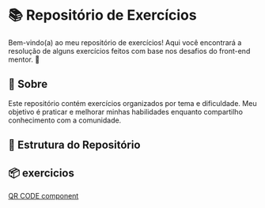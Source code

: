 # 📚 Repositório de Exercícios  

Bem-vindo(a) ao meu repositório de exercícios! Aqui você encontrará a resolução de alguns exercícios feitos com base nos desafios do front-end mentor. 🚀  

## 📝 Sobre  

Este repositório contém exercícios organizados por tema e dificuldade. Meu objetivo é praticar e melhorar minhas habilidades enquanto compartilho conhecimento com a comunidade.  

## 📂 Estrutura do Repositório  


## 📦 exercicios

 [QR CODE component](https://web.dio.me/project/recriando-o-jogo-da-cobrinha-com-javascript/learning/bfcd37b9-4ccf-40fb-b0ea-c2d865414a19?back=/track/html-web-developer&tab=undefined&moduleId=undefined)

